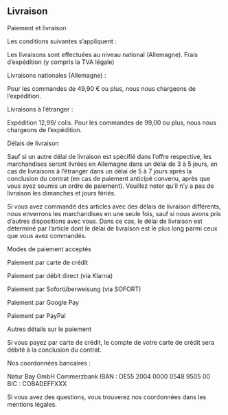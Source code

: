 ## Livraison

Paiement et livraison

Les conditions suivantes s’appliquent :

Les livraisons sont effectuées au niveau national (Allemagne). 
Frais d’expédition (y compris la TVA légale)

Livraisons nationales (Allemagne) : 

Pour les commandes de 49,90 € ou plus, nous nous chargeons de l’expédition.

Livraisons à l’étranger : 

Expédition 12,99/ colis.
Pour les commandes de 99,00 ou plus, nous nous chargeons de l’expédition.

Délais de livraison 

Sauf si un autre délai de livraison est spécifié dans l’offre respective, les marchandises seront livrées en Allemagne dans un délai de 3 à 5 jours, en cas de livraisons à l’étranger dans un délai de 5 à 7 jours après la conclusion du contrat (en cas de paiement anticipé convenu, après que vous ayez soumis un ordre de paiement). Veuillez noter qu’il n’y a pas de livraison les dimanches et jours fériés. 

Si vous avez commandé des articles avec des délais de livraison différents, nous enverrons les marchandises en une seule fois, sauf si nous avons pris d’autres dispositions avec vous. Dans ce cas, le délai de livraison est déterminé par l’article dont le délai de livraison est le plus long parmi ceux que vous avez commandés. 

Modes de paiement acceptés 

Paiement par carte de crédit

Paiement par débit direct (via Klarna)

Paiement par Sofortüberweisung (via SOFORT)

Paiement par Google Pay

Paiement par PayPal

Autres détails sur le paiement 

Si vous payez par carte de crédit, le compte de votre carte de crédit sera débité à la conclusion du contrat. 

Nos coordonnées bancaires : 

Natur Bay GmbH
Commerzbank
IBAN : DE55 2004 0000 0548 9505 00 BIC : COBADEFFXXX 

Si vous avez des questions, vous trouverez nos coordonnées dans les mentions légales.
